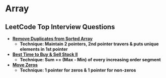 # Array

## LeetCode Top Interview Questions

- **[Remove Duplicates from Sorted Array](https://leetcode.com/explore/interview/card/top-interview-questions-easy/92/array/727/)**
  - **Technique: Maintain 2 pointers, 2nd pointer travers & puts unique elements in 1st pointer**
- **[Best Time to Buy & Sell Stock II](https://leetcode.com/explore/interview/card/top-interview-questions-easy/92/array/564/)**
  - **Technique: Sum += (Max - Min) of every increasing order segment**
- **[Move Zeros](https://leetcode.com/explore/interview/card/top-interview-questions-easy/92/array/567/)**
  - **Technique: 1 pointer for zeros & 1 pointer for non-zeros**
